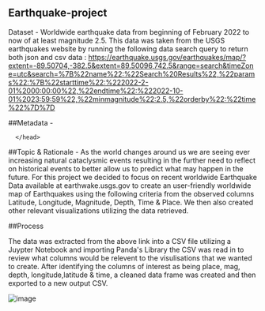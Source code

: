 ## Earthquake-project
Dataset - Worldwide earthquake data from beginning of February 2022 to now of at least magnitude 2.5. This data was taken from the USGS earthquakes website by running the following data search query to return both json and csv data : 
https://earthquake.usgs.gov/earthquakes/map/?extent=-89.50704,-382.5&extent=89.50096,742.5&range=search&timeZone=utc&search=%7B%22name%22:%22Search%20Results%22,%22params%22:%7B%22starttime%22:%222022-2-01%2000:00:00%22,%22endtime%22:%222022-10-01%2023:59:59%22,%22minmagnitude%22:2.5,%22orderby%22:%22time%22%7D%7D

##Metadata - 
<title>Web Tools - Earthquake Hazards | U.S. Geological Survey</title>
<link rel="stylesheet" media="all" href="/core/assets/vendor/jquery.ui/themes/base/core.css?rjxc41" />
<link rel="stylesheet" media="all" href="/core/assets/vendor/jquery.ui/themes/base/controlgroup.css?rjxc41" />
<link rel="stylesheet" media="all" href="/core/assets/vendor/jquery.ui/themes/base/checkboxradio.css?rjxc41" />
<link rel="stylesheet" media="all" href="/core/assets/vendor/jquery.ui/themes/base/resizable.css?rjxc41" />
<link rel="stylesheet" media="all" href="/core/assets/vendor/jquery.ui/themes/base/button.css?rjxc41" />
<link rel="stylesheet" media="all" href="/core/assets/vendor/jquery.ui/themes/base/dialog.css?rjxc41" />
<link rel="stylesheet" media="all" href="/core/modules/system/css/components/ajax-progress.module.css?rjxc41" />
<link rel="stylesheet" media="all" href="/core/modules/system/css/components/align.module.css?rjxc41" />
<link rel="stylesheet" media="all" href="/core/modules/system/css/components/autocomplete-loading.module.css?rjxc41" />
<link rel="stylesheet" media="all" href="/core/modules/system/css/components/fieldgroup.module.css?rjxc41" />
<link rel="stylesheet" media="all" href="/core/modules/system/css/components/container-inline.module.css?rjxc41" />
<link rel="stylesheet" media="all" href="/core/modules/system/css/components/clearfix.module.css?rjxc41" />
<link rel="stylesheet" media="all" href="/core/modules/system/css/components/details.module.css?rjxc41" />
<link rel="stylesheet" media="all" href="/core/modules/system/css/components/hidden.module.css?rjxc41" />
<link rel="stylesheet" media="all" href="/core/modules/system/css/components/item-list.module.css?rjxc41" />
<link rel="stylesheet" media="all" href="/core/modules/system/css/components/js.module.css?rjxc41" />
<link rel="stylesheet" media="all" href="/core/modules/system/css/components/nowrap.module.css?rjxc41" />
<link rel="stylesheet" media="all" href="/core/modules/system/css/components/position-container.module.css?rjxc41" />
<link rel="stylesheet" media="all" href="/core/modules/system/css/components/progress.module.css?rjxc41" />
<link rel="stylesheet" media="all" href="/core/modules/system/css/components/reset-appearance.module.css?rjxc41" />
<link rel="stylesheet" media="all" href="/core/modules/system/css/components/resize.module.css?rjxc41" />
<link rel="stylesheet" media="all" href="/core/modules/system/css/components/sticky-header.module.css?rjxc41" />
<link rel="stylesheet" media="all" href="/core/modules/system/css/components/system-status-counter.css?rjxc41" />
<link rel="stylesheet" media="all" href="/core/modules/system/css/components/system-status-report-counters.css?rjxc41" />
<link rel="stylesheet" media="all" href="/core/modules/system/css/components/system-status-report-general-info.css?rjxc41" />
<link rel="stylesheet" media="all" href="/core/modules/system/css/components/tabledrag.module.css?rjxc41" />
<link rel="stylesheet" media="all" href="/core/modules/system/css/components/tablesort.module.css?rjxc41" />
<link rel="stylesheet" media="all" href="/core/modules/system/css/components/tree-child.module.css?rjxc41" />
<link rel="stylesheet" media="all" href="/modules/contrib/responsive_table_filter/css/responsive-table-filter.css?rjxc41" />
<link rel="stylesheet" media="all" href="/modules/contrib/jquery_ui_tabs/jquery.ui/themes/base/tabs.css?rjxc41" />
<link rel="stylesheet" media="all" href="/core/modules/views/css/views.module.css?rjxc41" />
<link rel="stylesheet" media="all" href="/core/assets/vendor/jquery.ui/themes/base/theme.css?rjxc41" />
<link rel="stylesheet" media="all" href="/modules/contrib/addtoany/css/addtoany.css?rjxc41" />
<link rel="stylesheet" media="all" href="/modules/contrib/extlink/extlink.css?rjxc41" />
<link rel="stylesheet" media="all" href="/modules/contrib/improved_multi_select/css/improved_multi_select.css?rjxc41" />
<link rel="stylesheet" media="all" href="/modules/contrib/better_exposed_filters/css/better_exposed_filters.css?rjxc41" />
<link rel="stylesheet" media="all" href="/modules/contrib/paragraphs/css/paragraphs.unpublished.css?rjxc41" />
<link rel="stylesheet" media="all" href="//use.fontawesome.com/releases/v5.1.0/css/all.css" />
<link rel="stylesheet" media="all" href="/themes/custom/usgs_tantalum/css/styles.css?rjxc41" />

      </head>



##Topic & Rationale -
As the world changes around us we are seeing ever increasing natural cataclysmic events resulting in the further need to reflect on historical events to better allow us to predict what may happen in the future. For this project we decided to focus on recent worldwide Earthquake Data available at earthwake.usgs.gov to create an user-friendly worldwide map of Earthquakes using the following criteria from the observed columns Latitude, Longitude, Magnitude, Depth, Time & Place. We then also created other relevant visualizations utilizing the data retrieved.

##Process

The data was extracted from the above link into a CSV file utilizing a Juypter Notebook and importing Panda's Library the CSV was read in to review what columns would be relevent to the visulisations that we wanted to create. After identifying the columns of interest as being place, mag, depth, longitude,latitude & time, a cleaned data frame was created and then exported to a new output CSV.

![image](https://user-images.githubusercontent.com/108265105/197743730-020c0b46-b732-4ea2-8ab7-2d5d686d311c.png)

